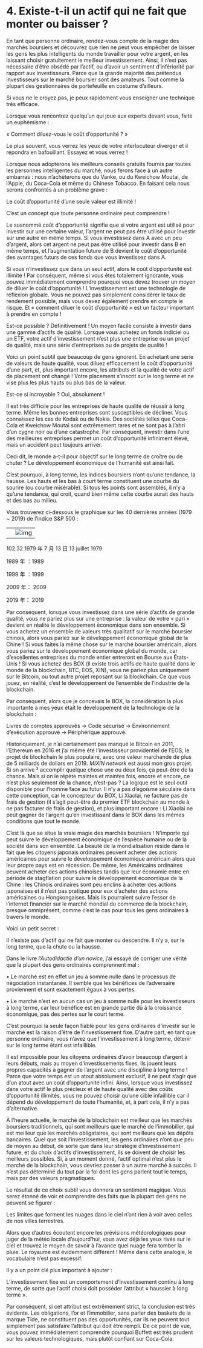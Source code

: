 # 4.  Existe-t-il un actif qui ne fait que monter ou baisser ?

 

En tant que personne ordinaire, rendez-vous compte de la magie des marchés boursiers et découvrez que rien ne peut vous empêcher de laisser les gens les plus intelligents du monde travailler pour votre argent, en les laissant choisir gratuitement le meilleur investissement. Ainsi, il n’est pas nécessaire d’être obsédé par l’actif, ou d’avoir un sentiment d’infériorité par rapport aux investisseurs. Parce que la grande majorité des prétendus investisseurs sur le marché boursier sont des amateurs. Tout comme la plupart des gestionnaires de portefeuille en costume d’ailleurs.

 

Si vous ne le croyez pas, je peux rapidement vous enseigner une technique très efficace.

 

Lorsque vous rencontrez quelqu’un qui joue aux experts devant vous, faite un euphémisme :

 

« Comment diluez-vous le coût d’opportunité ? »

 

Le plus souvent, vous verrez les yeux de votre interlocuteur diverger et il répondra en bafouillant. Essayez et vous verrez !

 

Lorsque nous adopterons les meilleurs conseils gratuits fournis par toutes les personnes intelligentes du marché, nous ferons face à un autre embarras : nous n’achèterons que du Vanke, ou du Kweichow Moutai, de l’Apple, du Coca-Cola et même du Chinese Tobacco. En faisant cela nous serons confrontés à un problème grave :

 

Le coût d’opportunité d’une seule valeur est illimité !

 

C’est un concept que toute personne ordinaire peut comprendre !

 

Le susnommé coût d’opportunité signifie que si votre argent est utilisé pour investir sur une certaine valeur, l’argent ne peut pas être utilisé pour investir sur une autre en même temps. Si vous investissez dans A avec un peu d’argent, alors cet argent ne peut pas être utilisé pour investir dans B en même temps, et l’augmentation future de B devient le coût d’opportunité des avantages futurs de ces fonds que vous investissez dans A.

 

Si vous n’investissez que dans un seul actif, alors le coût d’opportunité est illimité ! Par conséquent, même si vous êtes totalement ignorante, vous pouvez immédiatement comprendre pourquoi vous devez trouver un moyen de diluer le coût d’opportunité ! L’investissement est une technologie de réflexion globale. Vous ne pouvez pas simplement considérer le taux de rendement possible, mais vous devez également prendre en compte le risque. Et « comment diluer le coût d’opportunité » est un facteur important à prendre en compte !

 

Est-ce possible ? Définitivement ! Un moyen facile consiste à investir dans une gamme d’actifs de qualité. Lorsque vous achetez un fonds indiciel ou un ETF, votre actif d’investissement n’est plus une entreprise ou un projet de qualité, mais une série d’entreprises ou de projets de qualité !

 

Voici un point subtil que beaucoup de gens ignorent. En achetant une série de valeurs de haute qualité, vous diluez efficacement le coût d’opportunité d’une part, et, plus important encore, les attributs et la qualité de votre actif de placement ont changé ! Votre placement s’inscrit sur le long terme et ne vise plus les plus hauts ou plus bas de la valeur.

 

Est-ce si incroyable ? Oui, absolument !

 

Il est très difficile pour les entreprises de haute qualité de réussir à long terme. Même les bonnes entreprises sont susceptibles de décliner. Vous connaissez les cas de Kodak ou de Nokia. Des sociétés telles que Coca-Cola et Kweichow Moutai sont extrêmement rares et ne sont pas à l’abri d’un cygne noir ou d’une catastrophe. Par conséquent, investir dans l’une des meilleures entreprises permet un coût d’opportunité infiniment élevé, mais un accident peut toujours arriver.

 

Ceci dit, le monde a-t-il pour objectif sur le long terme de croître ou de chuter ? Le développement économique de l’humanité est ainsi fait.

 

C’est pourquoi, à long terme, les indices boursiers n’ont qu’une tendance, la hausse. Les hauts et les bas à court terme constituent une courbe du sourire (ou courbe misérable). Si tous les points sont assemblés, il n’y a qu’une tendance, qui croit, quand bien même cette courbe aurait des hauts et des bas au milieu.

 

Vous trouverez ci-dessous le graphique sur les 40 dernières années (1979 ~ 2019) de l’indice S&P 500 :

  

|      |                                                              |
| ---- | ------------------------------------------------------------ |
|      | ![img](file://localhost/Users/mac/Library/Group%20Containers/UBF8T346G9.Office/msoclip1/01/clip_image002.gif) |



 

102.32  1979 年 7 月 13 日 13 juillet 1979

1989 年 ：1989

1999 年 ：1999

2009 年： 2009

2019 年： 2019

 

Par conséquent, lorsque vous investissez dans une série d’actifs de grande qualité, vous ne pariez plus sur une entreprise : la valeur de votre « pari » devient en réalité le développement économique dans son ensemble. Si vous achetez un ensemble de valeurs très qualitatif sur le marché boursier chinois, alors vous pariez sur le développement économique global de la Chine ! Si vous faites la même chose sur le marché boursier américain, alors vous pariez sur le développement économique global du monde, car d’excellentes entreprises du monde entier entreront en Bourse aux États-Unis ! Si vous achetez des BOX (il existe trois actifs de haute qualité dans le monde de la blockchain, BTC, EOS, XIN), vous ne pariez plus uniquement sur le Bitcoin, ou tout autre projet reposant sur la blockchain. Ce que vous jouez, en réalité, c’est le développement de l’ensemble de l’industrie de la blockchain.

 

Par conséquent, alors que je concevais le BOX, la considération la plus importante à mes yeux était le développement de la technologie de la blockchain :

 

Livres de comptes approuvés → Code sécurisé → Environnement d’exécution approuvé → Périphérique approuvé.

 

Historiquement, je n’ai certainement pas manqué le Bitcoin en 2011, l’Ethereum en 2016 et j’ai même été l’investisseur providentiel de l’EOS, le projet de blockchain le plus populaire, avec une valeur marchande de plus de 5 milliards de dollars en 2019. *MIXIN network* est aussi mon gros projet. Si on arrive ² accomplir quelque chose une ou deux fois, ça peut-être de la chance. Mais si on le répète maintes et maintes fois, encore et encore, ce n’est plus seulement de la chance, n’est-pas ? La logique est le seul outil disponible pour l’homme face au futur. Il n’y a pas d’égoïsme séculaire dans cette conception, car le concepteur du BOX, Li Xiaolai, ne facture pas de frais de gestion (il s’agit peut-être du premier ETF blockchain au monde à ne pas facturer de frais de gestion), et plus important encore : Li Xiaolai ne peut gagner de l’argent qu’en investissant dans le BOX dans les mêmes conditions que tout le monde.

 

C’est là que se situe la vraie magie des marchés boursiers ! N’importe qui peut suivre le développement économique de l’espèce humaine ou de la société dans son ensemble. La beauté de la mondialisation réside dans le fait que les citoyens japonais ordinaires peuvent acheter des actions américaines pour suivre le développement économique américain alors que leur propre pays est en récession. De même, les Américains ordinaires peuvent acheter des actions chinoises tandis que leur économie entre en période de stagflation pour suivre le développement économique de la Chine : les Chinois ordinaires sont peu enclins à acheter des actions japonaises et il n’est pas pratique pour eux d’acheter des actions américaines ou Hongkongaises. Mais ils pourraient suivre l’essor de l’internet financier sur le marché mondial du commerce de la blockchain, presque omniprésent, comme c’est le cas pour tous les gens ordinaires à travers le monde.

 

Voici un petit secret :

 

Il n’existe pas d’actif qui ne fait que monter ou descendre. Il n’y a, sur le long terme, que la chute ou la hausse.

 

Dans le livre *l’Autodidactie d’un novice*, j’ai essayé de corriger une vérité que la plupart des gens ordinaires comprennent mal :

 

•    Le marché est en effet un jeu à somme nulle dans le processus de négociation instantanée. Il semble que les bénéfices de l’adversaire proviennent et sont exactement égaux à vos pertes.

 

•    Le marché n’est en aucun cas un jeu à somme nulle pour les investisseurs à long terme, car leur bénéfice est en grande partie dû à la croissance économique, pas des pertes sur le court terme.

 

C’est pourquoi la seule façon fiable pour les gens ordinaires d’investir sur le marché est la raison d’être de l’investissement fixe. D’autre part, en tant que personne ordinaire, vous n’avez que l’investissement à long terme, détenir sur le long terme étant est infaillible.

 

Il est impossible pour les citoyens ordinaires d’avoir beaucoup d’argent à leurs débuts, mais au moyen d’investissements fixes, ils jouent leurs propres capacités à gagner de l’argent avec une discipline à long terme ! Parce que votre temps est un atout absolument exclusif, il ne peut s’agir que d’un atout avec un coût d’opportunité infini. Ainsi, lorsque vous investissez dans votre actif le plus précieux et de haute qualité avec des coûts d’opportunité illimités, vous ne pouvez choisir qu’une cible infaillible car il dépend du développement de toute l’humanité, et, à part cela, il n’y a pas d’alternative.

 

À l’heure actuelle, le marché de la blockchain est meilleur que les marchés boursiers traditionnels, qui sont meilleurs que le marché de l’immobilier, qui est meilleur que les marchés obligataires, qui sont meilleurs que les dépôts bancaires. Quel que soit l’investissement, les gens ordinaires n’ont que peu de moyen au début, de sorte que dans leur stratégie d’investissement future, et du choix d’actifs d’investissement, ils se doivent de choisir les meilleurs possibles. Si, à un moment donné, l’actif optimal n’est plus le marché de la blockchain, vous devriez passer à un autre marché à succès. Il n’est pas déterminé du tout par la foi dont les gens parlent tout le temps, mais par des valeurs pragmatiques.

 

Le résultat de ce choix subtil vous donnera un sentiment magique. Vous serez étonné de voir et comprendre des faits que la plupart des gens ne peuvent se figurer :

 

Les limites que forment les nuages dans le ciel n’ont rien à voir avec celles de nos villes terrestres.

 

Alors que d’autres écoutent encore les prévisions météorologiques pour juger de la météo locale d’aujourd’hui, vous avez déjà les yeux rivés sur le ciel et trouvez le moyen de savoir à l’avance quel nuage fera tomber la pluie. Le royaume est évidemment différent ! Même dans cette analogie, le vocabulaire n’est pas excessif.

 

Il y a un point clé plus important à ajouter :

 

L’investissement fixe est un comportement d’investissement continu à long terme, de sorte que l’actif choisi doit posséder l’attribut « haussier à long terme ».

 

Par conséquent, si cet attribut est extrêmement strict, la conclusion est très évidente. Les obligations, l’or et l’immobilier, sans parler des baskets de la marque Tide, ne constituent pas des opportunités, car ils ne peuvent tout simplement pas satisfaire l’attribut qui doit être rempli. De ce point de vue, vous pouvez immédiatement comprendre pourquoi Buffett est très prudent sur les valeurs technologiques, mais plutôt confiant sur Coca-Cola.